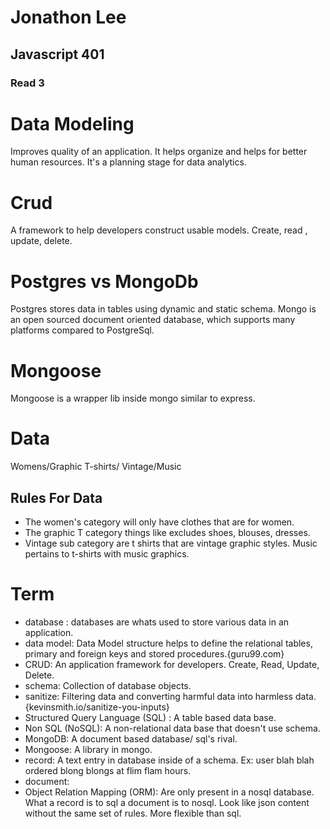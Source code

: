 # Jonathon Lee
## Javascript 401
### Read 3

# Data Modeling
Improves quality of an application. It helps organize and helps for better human resources. It's a planning stage for data analytics.

# Crud
A framework to help developers construct usable models. Create, read , update, delete.

# Postgres vs MongoDb
Postgres stores data in tables using dynamic and static schema. 
Mongo is an open sourced document oriented database, which supports many platforms compared to PostgreSql.

# Mongoose
Mongoose is a wrapper lib inside mongo
similar to express. 

# Data 
Womens/Graphic T-shirts/ Vintage/Music 
## Rules For Data
* The  women's category  will only have clothes that are for women.
* The graphic T category things like excludes shoes, blouses, dresses.
* Vintage sub category are t shirts that are vintage graphic styles. Music pertains to t-shirts with music graphics.


# Term
- database : databases are whats used to store various data in an application.
- data model: Data Model structure helps to define the relational tables, primary and foreign keys and stored procedures.{guru99.com}
- CRUD: An application framework for developers. Create, Read, Update, Delete.
- schema: Collection of database objects.
- sanitize: Filtering data and converting harmful data into harmless data. {kevinsmith.io/sanitize-you-inputs}
- Structured Query Language (SQL) : A table based data base.
- Non SQL (NoSQL): A non-relational data base that doesn't use schema. 
- MongoDB: A document based database/ sql's rival.
- Mongoose: A library in mongo.
- record: A text entry in database inside of a schema. Ex: user blah blah ordered blong blongs at flim flam hours.
- document: 
- Object Relation Mapping (ORM): Are only present in a nosql database. What a record is to sql a document is to nosql. Look like json content without the same set of rules. More flexible than sql. 



